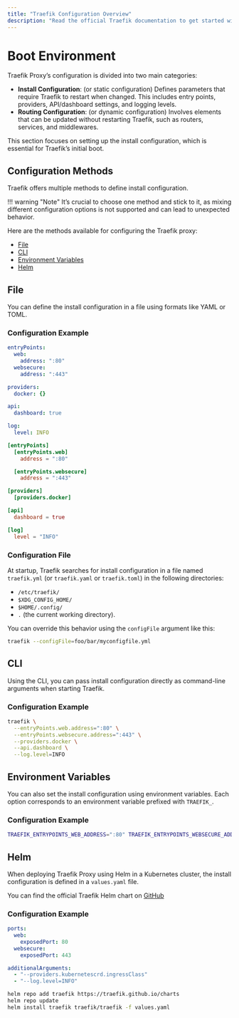 ```yaml
---
title: "Traefik Configuration Overview"
description: "Read the official Traefik documentation to get started with configuring the Traefik Proxy."
---
```


# Boot Environment

Traefik Proxy’s configuration is divided into two main categories:

- **Install Configuration**: (or static configuration) Defines parameters that require Traefik to restart when changed. This includes entry points, providers, API/dashboard settings, and logging levels.
- **Routing Configuration**: (or dynamic configuration) Involves elements that can be updated without restarting Traefik, such as routers, services, and middlewares.

This section focuses on setting up the install configuration, which is essential for Traefik’s initial boot.

## Configuration Methods

Traefik offers multiple methods to define install configuration. 

!!! warning "Note"
    It’s crucial to choose one method and stick to it, as mixing different configuration options is not supported and can lead to unexpected behavior.

Here are the methods available for configuring the Traefik proxy:

- [File](#file) 
- [CLI](#cli)
- [Environment Variables](#environment-variables)
- [Helm](#helm)

## File

You can define the install configuration in a file using formats like YAML or TOML.

### Configuration Example

```yaml tab="traefik.yml (YAML)"
entryPoints:
  web:
    address: ":80"
  websecure:
    address: ":443"

providers:
  docker: {}

api:
  dashboard: true

log:
  level: INFO
```

```toml tab="traefik.toml (TOML)"
[entryPoints]
  [entryPoints.web]
    address = ":80"

  [entryPoints.websecure]
    address = ":443"

[providers]
  [providers.docker]

[api]
  dashboard = true

[log]
  level = "INFO"
```

### Configuration File

At startup, Traefik searches for install configuration in a file named `traefik.yml` (or `traefik.yaml` or `traefik.toml`) in the following directories:

- `/etc/traefik/`
- `$XDG_CONFIG_HOME/`
- `$HOME/.config/`
- `.` (the current working directory).

You can override this behavior using the `configFile` argument like this:

```bash
traefik --configFile=foo/bar/myconfigfile.yml
```

## CLI

Using the CLI, you can pass install configuration directly as command-line arguments when starting Traefik. 

### Configuration Example

```sh tab="CLI"
traefik \
  --entryPoints.web.address=":80" \
  --entryPoints.websecure.address=":443" \
  --providers.docker \
  --api.dashboard \
  --log.level=INFO
```

## Environment Variables

You can also set the install configuration using environment variables. Each option corresponds to an environment variable prefixed with `TRAEFIK_`.

### Configuration Example

```sh tab="ENV"
TRAEFIK_ENTRYPOINTS_WEB_ADDRESS=":80" TRAEFIK_ENTRYPOINTS_WEBSECURE_ADDRESS=":443" TRAEFIK_PROVIDERS_DOCKER=true TRAEFIK_API_DASHBOARD=true TRAEFIK_LOG_LEVEL="INFO" traefik
```

## Helm

When deploying Traefik Proxy using Helm in a Kubernetes cluster, the install configuration is defined in a `values.yaml` file. 

You can find the official Traefik Helm chart on [GitHub](https://github.com/traefik/traefik-helm-chart/blob/master/traefik/VALUES.md)

### Configuration Example

```yaml tab="values.yaml"
ports:
  web:
    exposedPort: 80
  websecure:
    exposedPort: 443

additionalArguments:
  - "--providers.kubernetescrd.ingressClass"
  - "--log.level=INFO"
```

```sh tab="Helm Commands"
helm repo add traefik https://traefik.github.io/charts
helm repo update
helm install traefik traefik/traefik -f values.yaml
```
